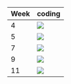 | Week | coding |
| --- | --- |
| 4 |  ![](https://github.com/kmaooad/coding-19w04-StasiaVl/workflows/Grading/badge.svg) |
| 5 |  ![](https://github.com/kmaooad/coding-19W05-StasiaVl/workflows/Grading/badge.svg) |
| 7 |  ![](https://github.com/kmaooad/coding-19W07-StasiaVl/workflows/Grading/badge.svg) |
| 9 |  ![](https://github.com/kmaooad/coding-19W09-StasiaVl/workflows/Grading/badge.svg) |
| 11 |  ![](https://github.com/kmaooad/coding-19W11-StasiaVl/workflows/Grading/badge.svg) |
